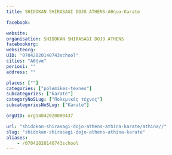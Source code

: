```yaml
---
title: SHIDOKAN SHIRASAGI DOJO ATHENS-Αθήνα-Karate

facebook:

website:
organisation: SHIDOKAN SHIRASAGI DOJO ATHENS
facebookorg:
websiteorg:
UID: "07042020140743school"
cities: "Αθήνα"
perioxi: ""
address: ""

places: [""]
categories: ["polemikes-texnes"]
subcategories: ["karate"]
categoryNoSLug: ["Πολεμικές τέχνες"]
subcategoriesNoSLug: ["Karate"]

orgUID: org14042020000437

url: "shidokan-shirasagi-dojo-athens-athina-karate/athina//"
slug: "shidokan-shirasagi-dojo-athens-athina-karate"
aliases:
    - /07042020140743school
---
```





